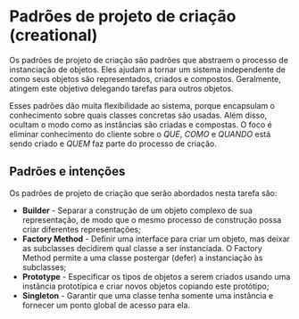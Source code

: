 # Padrões de projeto de criação (creational)

Os padrões de projeto de criação são padrões que abstraem o processo de instanciação de objetos. Eles ajudam a tornar um sistema independente de como seus objetos são representados, criados e compostos. Geralmente, atingem este objetivo delegando tarefas para outros objetos.

Esses padrões dão muita flexibilidade ao sistema, porque encapsulam o conhecimento sobre quais classes concretas são usadas. Além disso, ocultam o modo como as instâncias são criadas e compostas. O foco é eliminar conhecimento do cliente sobre o _QUE_, _COMO_ e _QUANDO_ está sendo criado e _QUEM_ faz parte do processo de criação.

## Padrões e intenções

Os padrões de projeto de criação que serão abordados nesta tarefa são:

- **Builder** - Separar a construção de um objeto complexo de sua representação, de modo que o mesmo processo de construção possa criar diferentes representações;
- **Factory Method** - Definir uma interface para criar um objeto, mas deixar as subclasses decidirem qual classe a ser instanciada. O Factory Method permite a uma classe postergar (defer) a instanciação às subclasses;
- **Prototype** - Especificar os tipos de objetos a serem criados usando uma instância prototípica e criar novos objetos copiando este protótipo;
- **Singleton** - Garantir que uma classe tenha somente uma instância e fornecer um ponto global de acesso para ela.
